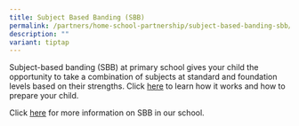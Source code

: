 ```yaml
---
title: Subject Based Banding (SBB)
permalink: /partners/home-school-partnership/subject-based-banding-sbb/
description: ""
variant: tiptap
---
```

<p>Subject-based banding (SBB) at primary school gives your child the opportunity
to take a combination of subjects at standard and foundation levels based
on their strengths. Click <a href="https://www.moe.gov.sg/primary/curriculum/subject-based-banding" rel="noopener nofollow" target="_blank">here</a> to
learn how it works and how to prepare your child.</p>
<p>Click <a href="/files/Forms/2025/SBB_Info__For_Parents_.pdf" rel="noopener noreferrer nofollow" target="_blank">here</a> for
more information on SBB in our school.</p>
